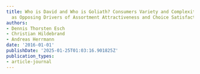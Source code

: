 ```yaml
---
title: Who is David and Who is Goliath? Consumers Variety and Complexity Perceptions
  as Opposing Drivers of Assortment Attractiveness and Choice Satisfaction
authors:
- Dennis Thorsten Esch
- Christian Hildebrand
- Andreas Herrmann
date: '2016-01-01'
publishDate: '2025-01-25T01:03:16.901825Z'
publication_types:
- article-journal
---
```


